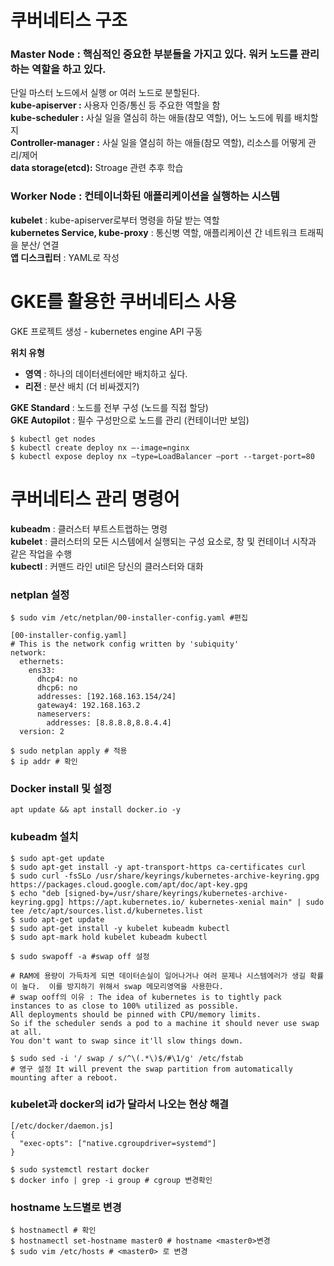 
# 쿠버네티스 구조
### Master Node : 핵심적인 중요한 부분들을 가지고 있다. 워커 노드를 관리 하는 역할을 하고 있다.
단일 마스터 노드에서 실행 or 여러 노드로 분할된다.  
**kube-apiserver :** 사용자 인증/통신 등 주요한 역할을 함  
**kube-scheduler :** 사실 일을 열심히 하는 애들(참모 역할), 어느 노드에 뭐를 배치할지  
**Controller-manager :** 사실 일을 열심히 하는 애들(참모 역할), 리소스를 어떻게 관리/제어  
**data storage(etcd):** Stroage 관련 추후 학습
### Worker Node : 컨테이너화된 애플리케이션을 실행하는 시스템 
**kubelet** : kube-apiserver로부터 명령을 하달 받는 역할  
**kubernetes Service, kube-proxy** : 통신병 역할, 애플리케이션 간 네트워크 트래픽을 분산/ 연결  
**앱 디스크립터** : YAML로 작성  

# GKE를 활용한 쿠버네티스 사용
GKE 프로젝트 생성 - kubernetes engine API 구동  

**위치 유형**
 - **영역** : 하나의 데이터센터에만 배치하고 싶다.  
 - **리전** : 분산 배치 (더 비싸겠지?)
  
**GKE Standard** : 노드를 전부 구성 (노드를 직접 할당)  
**GKE Autopilot** : 필수 구성만으로 노드를 관리 (컨테이너만 보임)  

```
$ kubectl get nodes
$ kubectl create deploy nx –-image=nginx
$ kubectl expose deploy nx –type=LoadBalancer –port --target-port=80
```
# 쿠버네티스 관리 명령어
**kubeadm** : 클러스터 부트스트랩하는 명령  
**kubelet** : 클러스터의 모든 시스템에서 실행되는 구성 요소로, 창 및 컨테이너 시작과 같은 작업을 수행  
**kubectl** : 커맨드 라인 util은 당신의 클러스터와 대화


### netplan  설정
```
$ sudo vim /etc/netplan/00-installer-config.yaml #편집
```
```
[00-installer-config.yaml]
# This is the network config written by 'subiquity'
network:
  ethernets:
    ens33:
      dhcp4: no
      dhcp6: no
      addresses: [192.168.163.154/24]
      gateway4: 192.168.163.2
      nameservers:
        addresses: [8.8.8.8,8.8.4.4]
  version: 2
```
```
$ sudo netplan apply # 적용
$ ip addr # 확인
```

### Docker install 및 설정
```
apt update && apt install docker.io -y
```

### kubeadm 설치
```
$ sudo apt-get update
$ sudo apt-get install -y apt-transport-https ca-certificates curl
$ sudo curl -fsSLo /usr/share/keyrings/kubernetes-archive-keyring.gpg https://packages.cloud.google.com/apt/doc/apt-key.gpg
$ echo "deb [signed-by=/usr/share/keyrings/kubernetes-archive-keyring.gpg] https://apt.kubernetes.io/ kubernetes-xenial main" | sudo tee /etc/apt/sources.list.d/kubernetes.list
$ sudo apt-get update
$ sudo apt-get install -y kubelet kubeadm kubectl
$ sudo apt-mark hold kubelet kubeadm kubectl
```

```
$ sudo swapoff -a #swap off 설정

# RAM에 용량이 가득차게 되면 데이터손실이 일어나거나 여러 문제나 시스템에러가 생길 확률이 높다.  이를 방지하기 위해서 swap 메모리영역을 사용한다.
# swap ooff의 이유 : The idea of kubernetes is to tightly pack instances to as close to 100% utilized as possible.  
All deployments should be pinned with CPU/memory limits.  
So if the scheduler sends a pod to a machine it should never use swap at all.  
You don't want to swap since it'll slow things down.

$ sudo sed -i '/ swap / s/^\(.*\)$/#\1/g' /etc/fstab   
# 영구 설정 It will prevent the swap partition from automatically mounting after a reboot.
```

### kubelet과 docker의 id가 달라서 나오는 현상 해결

```
[/etc/docker/daemon.js]
{
  "exec-opts": ["native.cgroupdriver=systemd"]
}
```
```
$ sudo systemctl restart docker
$ docker info | grep -i group # cgroup 변경확인
```
### hostname 노드별로 변경
```
$ hostnamectl # 확인
$ hostnamectl set-hostname master0 # hostname <master0>변경
$ sudo vim /etc/hosts # <master0> 로 변경
```




